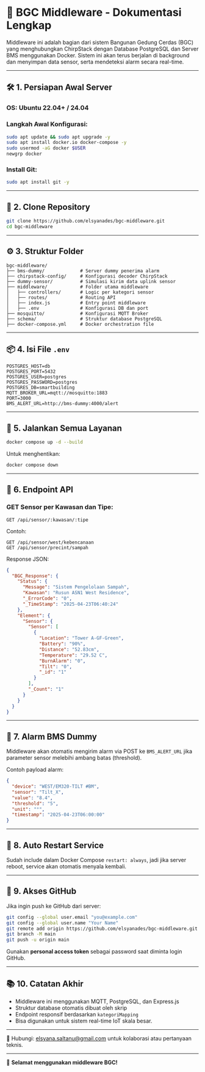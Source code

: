 # 📘 BGC Middleware - Dokumentasi Lengkap

Middleware ini adalah bagian dari sistem Bangunan Gedung Cerdas (BGC) yang menghubungkan ChirpStack dengan Database PostgreSQL dan Server BMS menggunakan Docker. Sistem ini akan terus berjalan di background dan menyimpan data sensor, serta mendeteksi alarm secara real-time.

---

## 🛠️ 1. Persiapan Awal Server

### OS: Ubuntu 22.04+ / 24.04

### Langkah Awal Konfigurasi:
```bash
sudo apt update && sudo apt upgrade -y
sudo apt install docker.io docker-compose -y
sudo usermod -aG docker $USER
newgrp docker
```

### Install Git:
```bash
sudo apt install git -y
```

---

## 🧾 2. Clone Repository

```bash
git clone https://github.com/elsyanades/bgc-middleware.git
cd bgc-middleware
```

---

## ⚙️ 3. Struktur Folder

```
bgc-middleware/
├── bms-dummy/             # Server dummy penerima alarm
├── chirpstack-config/     # Konfigurasi decoder ChirpStack
├── dummy-sensor/          # Simulasi kirim data uplink sensor
├── middleware/            # Folder utama middleware
│   ├── controllers/       # Logic per kategori sensor
│   ├── routes/            # Routing API
│   ├── index.js           # Entry point middleware
│   ├── .env               # Konfigurasi DB dan port
├── mosquitto/             # Konfigurasi MQTT Broker
├── schema/                # Struktur database PostgreSQL
├── docker-compose.yml     # Docker orchestration file
```

---

## 📦 4. Isi File `.env`

```env
POSTGRES_HOST=db
POSTGRES_PORT=5432
POSTGRES_USER=postgres
POSTGRES_PASSWORD=postgres
POSTGRES_DB=smartbuilding
MQTT_BROKER_URL=mqtt://mosquitto:1883
PORT=3000
BMS_ALERT_URL=http://bms-dummy:4000/alert
```

---

## 🐳 5. Jalankan Semua Layanan

```bash
docker compose up -d --build
```

Untuk menghentikan:
```bash
docker compose down
```

---

## 🧪 6. Endpoint API

### GET Sensor per Kawasan dan Tipe:
```
GET /api/sensor/:kawasan/:tipe
```
Contoh:
```
GET /api/sensor/west/kebencanaan
GET /api/sensor/precint/sampah
```

Response JSON:
```json
{
  "BGC_Response": {
    "Status": {
      "Message": "Sistem Pengelolaan Sampah",
      "Kawasan": "Rusun ASN1 West Residence",
      "_ErrorCode": "0",
      "_TimeStamp": "2025-04-23T06:40:24"
    },
    "Element": {
      "Sensor": {
        "Sensor": [
          {
            "Location": "Tower A-GF-Green",
            "Battery": "90%",
            "Distance": "52.83cm",
            "Temperature": "29.52 C",
            "BurnAlarm": "0",
            "Tilt": "0",
            "_id": "1"
          }
        ],
        "_Count": "1"
      }
    }
  }
}
```

---

## 🚨 7. Alarm BMS Dummy

Middleware akan otomatis mengirim alarm via POST ke `BMS_ALERT_URL` jika parameter sensor melebihi ambang batas (threshold).

Contoh payload alarm:
```json
{
  "device": "WEST/EM320-TILT #BM",
  "sensor": "Tilt_X",
  "value": "8.4",
  "threshold": "5",
  "unit": "°",
  "timestamp": "2025-04-23T06:00:00"
}
```

---

## 🔁 8. Auto Restart Service

Sudah include dalam Docker Compose `restart: always`, jadi jika server reboot, service akan otomatis menyala kembali.

---

## 🔐 9. Akses GitHub

Jika ingin push ke GitHub dari server:
```bash
git config --global user.email "you@example.com"
git config --global user.name "Your Name"
git remote add origin https://github.com/elsyanades/bgc-middleware.git
git branch -M main
git push -u origin main
```

Gunakan **personal access token** sebagai password saat diminta login GitHub.

---

## 📚 10. Catatan Akhir

- Middleware ini menggunakan MQTT, PostgreSQL, dan Express.js
- Struktur database otomatis dibuat oleh skrip
- Endpoint responsif berdasarkan `kategoriMapping`
- Bisa digunakan untuk sistem real-time IoT skala besar.

---

📩 Hubungi: elsyana.saltanu@gmail.com untuk kolaborasi atau pertanyaan teknis.

---

🎉 **Selamat menggunakan middleware BGC!**

